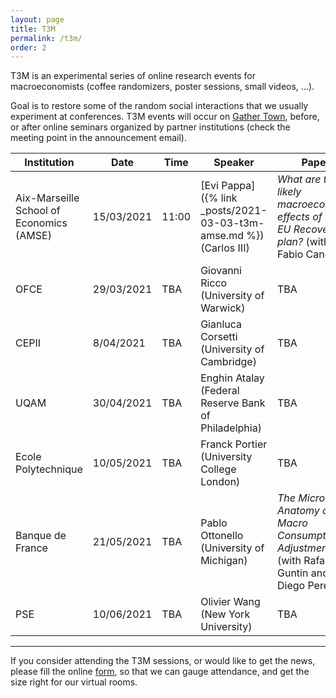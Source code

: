 ```yaml
---
layout: page
title: T3M
permalink: /t3m/
order: 2
---
```


T3M is an experimental series of online research events for macroeconomists (coffee randomizers, poster sessions, small videos, ...). 

Goal is to restore some of the random social interactions that we usually experiment at conferences.
T3M events will occur on [Gather Town](https://gather.town/), before, or after online seminars organized by partner institutions (check the meeting point in the announcement email).

| Institution                              | Date       | Time  | Speaker                                                             | Paper                                                                                     |
| ---------------------------------------- | ---------- | ----- | ------------------------------------------------------------------- | ----------------------------------------------------------------------------------------- |
| Aix-Marseille School of Economics (AMSE) | 15/03/2021 | 11:00 | [Evi Pappa]({% link _posts/2021-03-03-t3m-amse.md %})  (Carlos III) | *What are the likely macroeconomic effects of the EU Recovery plan?* (with Fabio Canova)  |
| OFCE                                     | 29/03/2021 | TBA   | Giovanni Ricco  (University of Warwick)                             | TBA                                                                                       |
| CEPII                                    | 8/04/2021  | TBA   | Gianluca Corsetti (University of Cambridge)                         | TBA                                                                                       |
| UQAM                                     | 30/04/2021 | TBA   | Enghin Atalay (Federal Reserve Bank of Philadelphia)                | TBA                                                                                       |
| Ecole Polytechnique                      | 10/05/2021 | TBA   | Franck Portier (University College London)                          | TBA                                                                                       |
| Banque de France                         | 21/05/2021 | TBA   | Pablo Ottonello (University of Michigan)                            | *The Micro Anatomy of Macro Consumption Adjustments* (with Rafael Guntin and Diego Perez) | 
| PSE                                      | 10/06/2021 | TBA   | Olivier Wang  (New York University)                                 | TBA                                                                                       |

---

If you consider attending the T3M sessions, or would like to get the news, please fill the online [form](https://forms.gle/r4CaeMBBKRHB31kB7), so that we can gauge attendance, and get the size right for our virtual rooms.
